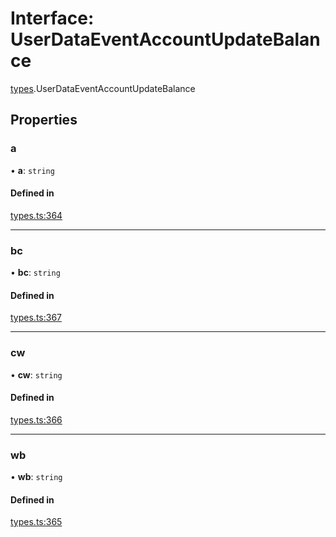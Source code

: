 # Interface: UserDataEventAccountUpdateBalance

[types](../modules/types.md).UserDataEventAccountUpdateBalance

## Properties

### a

• **a**: `string`

#### Defined in

[types.ts:364](https://github.com/Altamoon/altamoon/blob/b1afd68/app/api/types.ts#L364)

___

### bc

• **bc**: `string`

#### Defined in

[types.ts:367](https://github.com/Altamoon/altamoon/blob/b1afd68/app/api/types.ts#L367)

___

### cw

• **cw**: `string`

#### Defined in

[types.ts:366](https://github.com/Altamoon/altamoon/blob/b1afd68/app/api/types.ts#L366)

___

### wb

• **wb**: `string`

#### Defined in

[types.ts:365](https://github.com/Altamoon/altamoon/blob/b1afd68/app/api/types.ts#L365)
